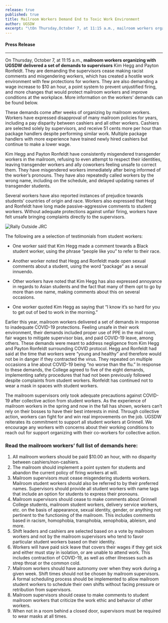 ```yaml
---
release: true
published: true
title: Mailroom Workers Demand End to Toxic Work Environment
author: UGSDW
excerpt: "\tOn Thursday,October 7, at 11:15 a.m., mailroom workers organizing with UGSDW delivered a set \tof demands to supervisors Kim Hegg and Payton Ronfeldt. They are demanding the supervisors cease making racist comments and misgendering workers, which has created a hostile work environment with few protections for workers. They are also demanding a wage increase to $10 an hour, a point system to prevent unjustified firing, and more changes that would protect mailroom workers and improve conditions at the workplace"
---
```

#### Press Release

***

On Thursday, October 7, at 11:15 a.m., **mailroom workers organizing with UGSDW delivered a set of demands to supervisors** Kim Hegg and Payton Ronfeldt. They are demanding the supervisors cease making racist comments and misgendering workers, which has created a hostile work environment with few protections for workers. They are also demanding a wage increase to $10 an hour, a point system to prevent unjustified firing, and more changes that would protect mailroom workers and improve conditions at the workplace. More information on the workers’ demands can be found below.

These demands come after weeks of organizing by mailroom workers. Workers have expressed disapproval of many mailroom policies for years, including a pay disparity between cashiers and all other workers. Cashiers are selected solely by supervisors, and receive 51 cents more per hour than package handlers despite performing similar work. Multiple package handlers with more experience have trained newly hired cashiers but continue to make a lower wage. 

Kim Hegg and Payton Ronfeldt have consistently misgendered transgender workers in the mailroom, refusing to even attempt to respect their identities, leaving transgender workers and ally coworkers feeling unsafe to correct them. They have misgendered workers immediately after being informed of the worker’s pronouns. They have also repeatedly called workers by the wrong name, including on the schedule, and delayed updating names of transgender students. 

Several workers have also reported instances of prejudice towards students’ countries of origin and race. Workers also expressed that Hegg and Ronfeldt have long made passive-aggressive comments to student workers. Without adequate protections against unfair firing, workers have felt unsafe bringing complaints directly to the supervisors.

![Rally Outside JRC]({{site.baseurl}}/assets/news/Image%20from%20iOS.jpg)

The following are a selection of testimonials from student workers:

- One worker said that Kim Hegg made a comment towards a Black student worker, using the phrase “people like you” to refer to their race. 

- Another worker noted that Hegg and Ronfeldt made open sexual comments about a student, using the word “package” as a sexual innuendo. 

- Other workers have noted that Kim Hegg has also expressed annoyance in regards to Asian students and the fact that many of them opt to go by more than one name, making comments about this on several occasions. 

- One worker quoted Kim Hegg as saying that “I know it’s so hard for you to get out of bed to work in the morning.” 

Earlier this year, mailroom workers delivered a set of demands in response to inadequate COVID-19 protections. Feeling unsafe in their work environment, their demands included proper use of PPE in the mail room, fair wages to mitigate supervisor bias, and paid COVID-19 leave, among others. These demands were meant to address negligence from Kim Hegg and Payton Ronfeldt surrounding COVID protocol. Hegg and Ronfeldt had said at the time that workers were “young and healthy” and therefore would not be in danger if they contracted the virus. They repeated on multiple occasions a line about COVID-19 being “no worse than the flu.” In response to these demands, the College agreed to five of the eight demands, implementing safety procedures that had not been previously followed despite complaints from student workers. Ronfeldt has continued not to wear a mask in spaces with student workers.

The mailroom supervisors only took adequate precautions against COVID-19 after collective action from student workers. As the experience of mailroom workers in the spring and now in the fall has shown, workers can’t rely on their bosses to have their best interests in mind. Through collective action, workers can fight for and win real improvements on the job. UGSDW reiterates its commitment to support all student workers at Grinnell. We encourage any workers with concerns about their working conditions to reach out for support organizing with their co-workers for collective action.

### Read the mailroom workers’ full list of demands here: 
1. All mailroom workers should be paid $10.00 an hour, with no disparity between cashiers/non-cashiers. 
2. The mailroom should implement a point system for students and abandon the current policy of firing workers at will.
3. Mailroom supervisors must cease misgendering students workers. Mailroom student workers should also be referred to by their preferred names. Supervisors should provide all student workers with name tags that include an option for students to express their pronouns. 
4. Mailroom supervisors should cease to make comments about Grinnell College students, mailroom student workers, delivery service workers, etc. on the basis of appearance, sexual identity, gender, or anything not pertinent to the functioning of the mailroom. This includes comments based in racism, homophobia, transphobia, xenophobia, ableism, and more.
5. Shift leaders and cashiers are selected based on a vote by mailroom workers and not by the mailroom supervisors who tend to favor particular student workers based on their identity. 
6. Workers will have paid sick leave that covers their wages if they get sick and either must stay in isolation, or are unable to attend work. This includes contraction of COVID-19, as well as other illnesses such as strep throat or the common cold. 
7. Mailroom workers should have autonomy over when they work during a given week. Shift times should not be chosen by mailroom supervisors. A formal scheduling process should be implemented to allow mailroom student workers to schedule their own shifts without facing pressure or retribution from supervisors.  
8. Mailroom supervisors should cease to make comments to student mailroom workers that criticize the work ethic and behavior of other workers. 
9. When not in a room behind a closed door, supervisors must be required to wear masks at all times.
